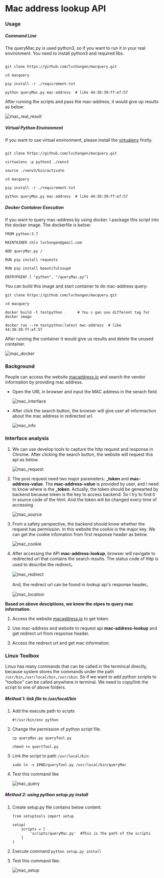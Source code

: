 # Mac address lookup API


### Usage

##### Command Line 

The queryMac.py is used python3, so if you want to run it in your real environment. You need to install python3 and required libs.

```

git clone https://github.com/lvchongen/macquery.git

cd macquery

pip install -r ./requirement.txt

python queryMac.py mac-address  # like 44:38:39:ff:ef:57
```

After running the scripts and pass the mac-address, it would give up results as below:

![mac_real_result](https://lvchongen-1255888772.cos.ap-chengdu.myqcloud.com/2020-09-06-mac_real_result.png)


##### Virtual Python Environment

If you want to use virtual environment, please install the [virtualenv](https://pypi.org/project/virtualenv/) firstly. 

```

git clone https://github.com/lvchongen/macquery.git

virtualenv -p python3 ./venv3

source ./venv3/bin/activate

cd macquery

pip install -r ./requirement.txt

python queryMac.py mac-address  # like 44:38:39:ff:ef:57

```


##### Docker Container Execution

If you want to query mac-address by using docker. I package this script into the docker image. The dockerfile is below:

```
FROM python:3.7

MAINTAINER chlv lvchongen@gmail.com

ADD queryMac.py /

RUN pip install requests

RUN pip install beautifulsoup4

ENTRYPOINT [ "python", "/queryMac.py"]
```


You can build this image and start container to do mac-address query:

```
git clone https://github.com/lvchongen/macquery.git

cd macquery

docker build -t testpython .     # You c gan use different tag for docker image
 
docker run --rm testpython:latest mac-address  # like 44:38:39:ff:ef:57

```

After running the container it would give us results and delete the unused container.

![mac_docker](https://lvchongen-1255888772.cos.ap-chengdu.myqcloud.com/2020-09-06-mac_docker.png)







### Background

People can access the website [macaddress.io](https://macaddress.io) and search the vendor information by providing mac address. 

*	Open the URL in browser and input the MAC address in the serach field.

	![mac_interface](https://lvchongen-1255888772.cos.ap-chengdu.myqcloud.com/2020-09-05-mac_interface.png)
	
*	After click the search button, the browser will give user all informaction about the mac address in redirected url.

	![mac_info](https://lvchongen-1255888772.cos.ap-chengdu.myqcloud.com/2020-09-05-mac_info.png)
	
	 
	
### Interface analysis


1.	We can use develop tools to capture the http request and response in Chrome. After clicking the search button, the website will request this api as below.

	![mac_request](https://lvchongen-1255888772.cos.ap-chengdu.myqcloud.com/2020-09-05-mac_request.png)
	
2.	The post request need two major parameters: **_token** and **mac-address-value**. The **mac-address-value** is provided by user, and I need to know where is the **_token**. Actually, the token should be genearted by backend because token is the key to access backend. So I try to find it in source code of the html. And the token will be changed every time of accessing.

	![mac_source](https://lvchongen-1255888772.cos.ap-chengdu.myqcloud.com/2020-09-05-mac_source.png)
	
3. From a safety perspective, the backend should know whether the request has permission. In this website the cookie is the major key. We can get the cookie infomation from first response header as below.
	
	![mac_cookie](https://lvchongen-1255888772.cos.ap-chengdu.myqcloud.com/2020-09-05-mac_cookie.png)

	
4. After accessing the API **mac-address-lookup**, browser will navigate to redirected url that contains the search results. The status code of http is used to describe the redirect。

	![mac_redirect](https://lvchongen-1255888772.cos.ap-chengdu.myqcloud.com/2020-09-05-mac_redirect.png)
	
	And, the redirect url can be found in lookup api's response header。
	
	![mac_location](https://lvchongen-1255888772.cos.ap-chengdu.myqcloud.com/2020-09-05-mac_location.png)




**Based on above desciptions, we know the stpes to query mac information.**


1.	Access the website [macaddress.io](https://macaddress.io) to get token. 

2.	Use mac-address and website to request api **mac-address-lookup** and get redirect url from response header.

3. Access the redirect url and get mac information.



### Linux Toolbox

Linux has many commands that can be called in the termincal directly, because system stores the commands under the path `/usr/bin,/usr/local/bin,/usr/sbin`. So if we want to add python scripts to "toolbox" can be called anywhere in terminal. We need to copy/link the script to one of above folders.



##### Method 1: link file to /usr/local/bin

1. Add the execute path to scrpts

	`#!/usr/bin/env python`
	
2. Change the permission of python script file.

	```
	cp queryMac.py queryTool.py
	
	chmod +x quertTool.py

3. Link the script to path `/usr/local/bin`:

	`sudo ln -s $PWD/queryTool.py /usr/local/bin/queryMac`
	
4.	Test this command like 	

	![mac_query](https://lvchongen-1255888772.cos.ap-chengdu.myqcloud.com/2020-09-06-mac_local.png)
	
	
##### Method 2: using *python setup.py install*

1.	Create setup.py file contains below content:

	```
	from setuptools import setup

	setup(
	    scripts = [
	        'scripts/queryMac.py'  #This is the path of the scripts
	    ]
	)
	```

2. Execute command `python setup.py install` 

3. Test this command like:

	![mac_setup](https://lvchongen-1255888772.cos.ap-chengdu.myqcloud.com/2020-09-06-mac_setup.png)
